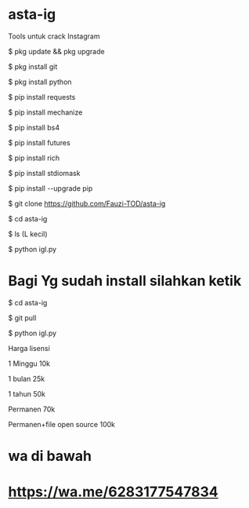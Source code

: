 # asta-ig

Tools untuk crack Instagram

$ pkg update && pkg upgrade

$ pkg install git

$ pkg install python

$ pip install requests

$ pip install mechanize

$ pip install bs4

$ pip install futures

$ pip install rich

$ pip install stdiomask

$ pip install --upgrade pip

$ git clone https://github.com/Fauzi-TOD/asta-ig

$ cd asta-ig

$ ls (L kecil)

$ python igl.py

# Bagi Yg sudah install silahkan ketik

$ cd asta-ig

$ git pull

$ python igl.py

Harga lisensi

1 Minggu 10k

1 bulan 25k

1 tahun 50k

Permanen 70k

Permanen+file open source 100k

# wa di bawah

# https://wa.me/6283177547834
